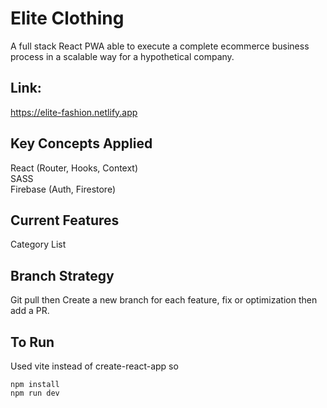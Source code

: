 # Elite Clothing
A full stack React PWA able to execute a complete ecommerce business process in a scalable way for a hypothetical company.

## Link: 
https://elite-fashion.netlify.app

## Key Concepts Applied
React (Router, Hooks, Context)<br>
SASS<br>
Firebase (Auth, Firestore)<br>

## Current Features
Category List<br>

## Branch Strategy
Git pull then Create a new branch for each feature, fix or optimization then add a PR.

## To Run
Used vite instead of create-react-app so

    npm install
    npm run dev
    

